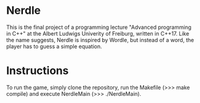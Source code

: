 # Nerdle
This is the final project of a programming lecture "Advanced programming in C++" at the Albert Ludwigs Univerity of Freiburg, written in C++17.
Like the name suggests, Nerdle is inspired by Wordle, but instead of a word, the player has to guess a simple equation.

# Instructions
To run the game, simply clone the repository, run the Makefile (>>> make compile) and execute NerdleMain (>>> ./NerdleMain).
